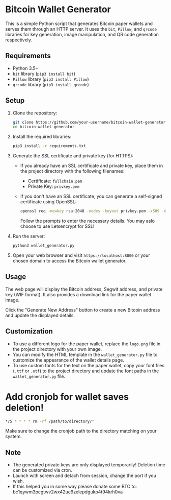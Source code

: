 # Bitcoin Wallet Generator

This is a simple Python script that generates Bitcoin paper wallets and serves them through an HTTP server. It uses the `bit`, `Pillow`, and `qrcode` libraries for key generation, image manipulation, and QR code generation respectively.

## Requirements

- Python 3.5+
- `bit` library (`pip3 install bit`)
- `Pillow` library (`pip3 install Pillow`)
- `qrcode` library (`pip3 install qrcode`)

## Setup

1. Clone the repository:

   ```bash
   git clone https://github.com/your-username/bitcoin-wallet-generator.git
   cd bitcoin-wallet-generator
   ```

2. Install the required libraries:

   ```bash
   pip3 install -r requirements.txt
   ```

3. Generate the SSL certificate and private key (for HTTPS):

   - If you already have an SSL certificate and private key, place them in the project directory with the following filenames:
     - Certificate: `fullchain.pem`
     - Private Key: `privkey.pem`

   - If you don't have an SSL certificate, you can generate a self-signed certificate using OpenSSL:

     ```bash
     openssl req -newkey rsa:2048 -nodes -keyout privkey.pem -x509 -days 365 -out fullchain.pem
     ```

     Follow the prompts to enter the necessary details. You may aslo choose to use Letsencrypt for SSL!

4. Run the server:

   ```bash
   python3 wallet_generator.py
   ```

5. Open your web browser and visit `https://localhost:8000` or your chosen domain to access the Bitcoin wallet generator.

## Usage

The web page will display the Bitcoin address, Segwit address, and private key (WIF format). It also provides a download link for the paper wallet image.

Click the "Generate New Address" button to create a new Bitcoin address and update the displayed details.

## Customization

- To use a different logo for the paper wallet, replace the `logo.png` file in the project directory with your own image.
- You can modify the HTML template in the `wallet_generator.py` file to customize the appearance of the wallet details page.
- To use custom fonts for the text on the paper wallet, copy your font files (`.ttf` or `.otf`) to the project directory and update the font paths in the `wallet_generator.py` file.


# Add cronjob for wallet saves deletion!
   ```bash
*/5 * * * * rm -rf /path/to/directory/*
```
Make sure to change the cronjob path to the directory matching on your system.


## Note

- The generated private keys are only displayed temporarily! Deletion time can be customized via cron.
- Launch with screen and detach from session, change the port if you wish.
- If this helped you in some way please donate some BTC to: bc1qywm3pcgtwv2wx42ue9zelepdgukp4t94krh0va
